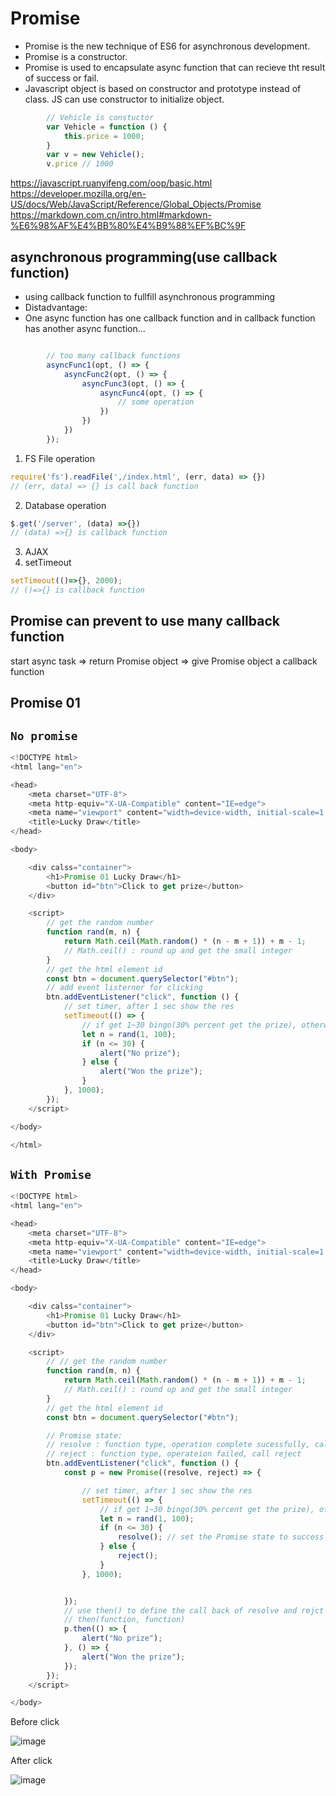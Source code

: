 # Promise
- Promise is the new technique of ES6 for asynchronous development.
- Promise is a constructor.
- Promise is used to encapsulate async function that can recieve tht result of success or fail.
- Javascript object is based on constructor and prototype instead of class. JS can use constructor to initialize object.

```javascript
        // Vehicle is constuctor
        var Vehicle = function () {
            this.price = 1000;
        }
        var v = new Vehicle();
        v.price // 1000

```        
https://javascript.ruanyifeng.com/oop/basic.html        
https://developer.mozilla.org/en-US/docs/Web/JavaScript/Reference/Global_Objects/Promise        
https://markdown.com.cn/intro.html#markdown-%E6%98%AF%E4%BB%80%E4%B9%88%EF%BC%9F
## asynchronous programming(use callback function)
- using callback function to fullfill asynchronous programming
- Distadvantage: 
- One async function has one callback function and in callback function has another async function...
```javascript

        // too many callback functions
        asyncFunc1(opt, () => {
            asyncFunc2(opt, () => {
                asyncFunc3(opt, () => {
                    asyncFunc4(opt, () => {
                        // some operation
                    })
                })
            })
        });
```
1. FS File operation
```javascript
require('fs').readFile(',/index.html', (err, data) => {})
// (err, data) => {} is call back function
```

2. Database operation
```javascript
$.get('/server', (data) =>{})
// (data) =>{} is callback function
```
3. AJAX
4. setTimeout
```javascript
setTimeout(()=>{}, 2000);
// ()=>{} is callback function
```


## Promise can prevent to use many callback function

start async task => return Promise object => give Promise object a callback function


## Promise 01

## `No promise`
```javascript
<!DOCTYPE html>
<html lang="en">

<head>
    <meta charset="UTF-8">
    <meta http-equiv="X-UA-Compatible" content="IE=edge">
    <meta name="viewport" content="width=device-width, initial-scale=1.0">
    <title>Lucky Draw</title>
</head>

<body>

    <div calss="container">
        <h1>Promise 01 Lucky Draw</h1>
        <button id="btn">Click to get prize</button>
    </div>

    <script>
        // get the random number
        function rand(m, n) {
            return Math.ceil(Math.random() * (n - m + 1)) + m - 1;
            // Math.ceil() : round up and get the small integer
        }
        // get the html element id
        const btn = document.querySelector("#btn");
        // add event listerner for clicking
        btn.addEventListener("click", function () {
            // set timer, after 1 sec show the res
            setTimeout(() => {
                // if get 1~30 bingo(30% percent get the prize), otherwise no bingo
                let n = rand(1, 100);
                if (n <= 30) {
                    alert("No prize");
                } else {
                    alert("Won the prize");
                }
            }, 1000);
        });
    </script>

</body>

</html>
```
## `With Promise`
```javascript
<!DOCTYPE html>
<html lang="en">

<head>
    <meta charset="UTF-8">
    <meta http-equiv="X-UA-Compatible" content="IE=edge">
    <meta name="viewport" content="width=device-width, initial-scale=1.0">
    <title>Lucky Draw</title>
</head>

<body>

    <div calss="container">
        <h1>Promise 01 Lucky Draw</h1>
        <button id="btn">Click to get prize</button>
    </div>

    <script>
        // // get the random number
        function rand(m, n) {
            return Math.ceil(Math.random() * (n - m + 1)) + m - 1;
            // Math.ceil() : round up and get the small integer
        }
        // get the html element id
        const btn = document.querySelector("#btn");

        // Promise state:
        // resolve : function type, operation complete sucessfully, call reolve
        // reject : function type, operateion failed, call reject
        btn.addEventListener("click", function () {
            const p = new Promise((resolve, reject) => {

                // set timer, after 1 sec show the res
                setTimeout(() => {
                    // if get 1~30 bingo(30% percent get the prize), otherwise no bingo
                    let n = rand(1, 100);
                    if (n <= 30) {
                        resolve(); // set the Promise state to success
                    } else {
                        reject();
                    }
                }, 1000);


            });
            // use then() to define the call back of resolve and rejct state
            // then(function, function)
            p.then(() => {
                alert("No prize");
            }, () => {
                alert("Won the prize");
            });
        });
    </script>

</body>
```
Before click    

![image](https://user-images.githubusercontent.com/79159894/204063462-a108e140-8e10-40bf-9847-761641d59ef1.png)         

After click     

![image](https://user-images.githubusercontent.com/79159894/204063473-8eef8cc6-7f2b-49e3-88ab-a2b90e2c025b.png)


